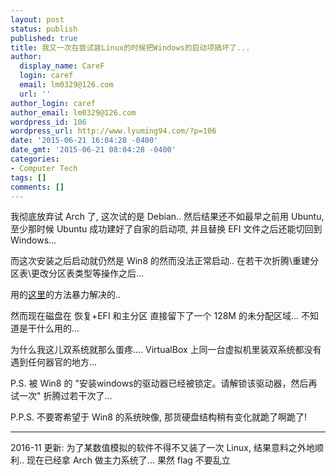 ```yaml
---
layout: post
status: publish
published: true
title: 我又一次在尝试装Linux的时候把Windows的启动项搞坏了...
author:
  display_name: CareF
  login: caref
  email: lm0329@126.com
  url: ''
author_login: caref
author_email: lm0329@126.com
wordpress_id: 106
wordpress_url: http://www.lyuming94.com/?p=106
date: '2015-06-21 16:04:28 -0400'
date_gmt: '2015-06-21 08:04:28 -0400'
categories:
- Computer Tech
tags: []
comments: []
---
```

我彻底放弃试 Arch 了, 这次试的是 Debian.. 然后结果还不如最早之前用 Ubuntu, 至少那时候 Ubuntu 成功建好了自家的启动项, 并且替换 EFI 文件之后还能切回到 Windows...

而这次安装之后启动就仍然是 Win8 的然而没法正常启动.. 在若干次折腾\重建分区表\更改分区表类型等操作之后...

用的[这里](http:\\superuser.com\questions\460762\how-can-i-repair-the-windows-8-efi-bootloader)的方法暴力解决的..

然而现在磁盘在 恢复+EFI 和主分区 直接留下了一个 128M 的未分配区域... 不知道是干什么用的...

为什么我这儿双系统就那么蛋疼.... VirtualBox 上同一台虚拟机里装双系统都没有遇到任何器官的地方...

P.S. 被 Win8 的 "安装windows的驱动器已经被锁定。请解锁该驱动器，然后再试一次" 折腾过若干次了...

P.P.S. 不要寄希望于 Win8 的系统映像, 那货硬盘结构稍有变化就跪了啊跪了!

-----
2016-11 更新: 
为了某数值模拟的软件不得不又装了一次 Linux, 结果意料之外地顺利.. 现在已经拿 Arch 做主力系统了... 果然 flag 不要乱立
